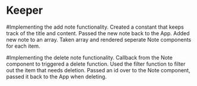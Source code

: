 # Keeper
#Implementing the add note functionality.
Created a constant that keeps track of the title and content.
Passed the new note back to the App.
Added new note to an array.
Taken array and rendered seperate Note components for each item.

#Implementing the delete note functionality.
Callback from the Note component to triggered a delete function.
Used the filter function to filter out the item that needs deletion.
Passed an id over to the Note component, passed it back to the App when deleting.
